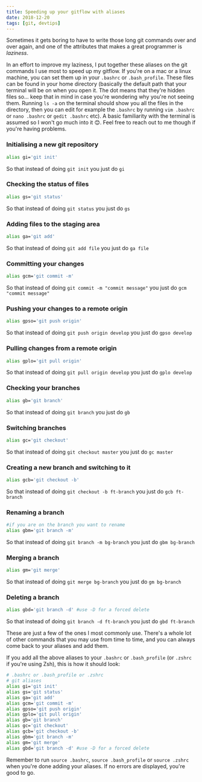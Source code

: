```yaml
---
title: Speeding up your gitflow with aliases
date: 2018-12-20
tags: [git, devtips]
---
```

Sometimes it gets boring to have to write those long git commands over and over again, and one of the attributes that makes a great programmer is _laziness_.

In an effort to improve my laziness, I put together these aliases on the git commands I use most to speed up my 
gitflow. If you're on a mac or a linux machine, you can set them up in your `.bashrc` or `.bash_profile`. These files can be found in 
your home directory (basically the default path that your terminal will be on when you open it. The dot means that they're hidden files so... 
keep that in mind in case you're wondering why you're not seeing them. Running `ls -a` on the terminal should show you all the files in the directory, 
then you can edit for example the `.bashrc` by running `vim .bashrc` or `nano .bashrc` or `gedit .bashrc` etc). A basic familiarity 
with the terminal is assumed so I won't go much into it 😊. Feel free to reach out to me though if you're having problems. 

### Initialising a new git repository
```bash
alias gi='git init'
```
So that instead of doing `git init` you just do `gi`

### Checking the status of files
```bash
alias gs='git status'
```
So that instead of doing `git status` you just do `gs`

### Adding files to the staging area
```bash
alias ga='git add'
```
So that instead of doing `git add file` you just do `ga file`

### Committing your changes
```bash
alias gcm='git commit -m'
```
So that instead of doing `git commit -m "commit message"` you just do `gcm "commit message"`

### Pushing your changes to a remote origin
```bash
alias gpso='git push origin'
```
So that instead of doing `git push origin develop` you just do `gpso develop`

### Pulling changes from a remote origin
```bash
alias gplo='git pull origin'
```
So that instead of doing `git pull origin develop` you just do `gplo develop`

### Checking your branches
```bash
alias gb='git branch'
```
So that instead of doing `git branch` you just do `gb`

### Switching branches
```bash
alias gc='git checkout'
```
So that instead of doing `git checkout master` you just do `gc master`

### Creating a new branch and switching to it
```bash
alias gcb='git checkout -b'
```
So that instead of doing `git checkout -b ft-branch` you just do `gcb ft-branch`

### Renaming a branch
```bash
#if you are on the branch you want to rename
alias gbm='git branch -m'
```
So that instead of doing `git branch -m bg-branch` you just do `gbm bg-branch`

### Merging a branch
```bash
alias gm='git merge'
```
So that instead of doing `git merge bg-branch` you just do `gm bg-branch`

### Deleting a branch
```bash
alias gbd='git branch -d' #use -D for a forced delete
```
So that instead of doing `git branch -d ft-branch` you just do `gbd ft-branch`

These are just a few of the ones I most commonly use. There's a whole lot of other commands that you may use from time 
to time, and you can always come back to your aliases and add them. 

If you add all the above aliases to your `.bashrc` or `.bash_profile` (or `.zshrc` if you're using Zsh), this is how it 
should look:
```bash
# .bashrc or .bash_profile or .zshrc
# git aliases
alias gi='git init'
alias gs='git status'
alias ga='git add'
alias gcm='git commit -m'
alias gpso='git push origin'
alias gplo='git pull origin'
alias gb='git branch'
alias gc='git checkout'
alias gcb='git checkout -b'
alias gbm='git branch -m'
alias gm='git merge'
alias gbd='git branch -d' #use -D for a forced delete
```

Remember to run `source .bashrc`, `source .bash_profile` or `source .zshrc` when you're done adding your aliases. If no errors are displayed, you're good to go.
